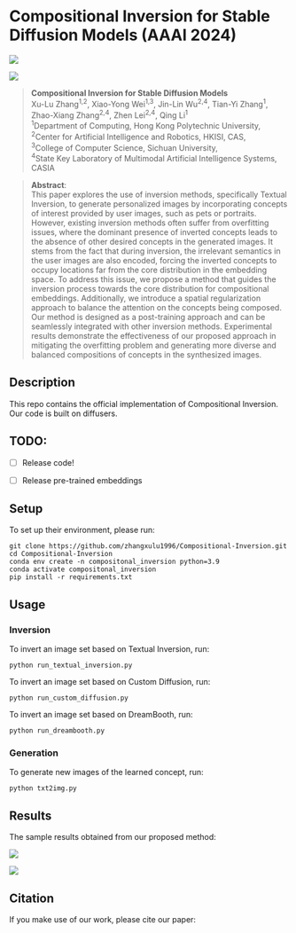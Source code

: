 # Compositional Inversion for Stable Diffusion Models (AAAI 2024)

<a href='https://arxiv.org/abs/xxx'><img src='https://img.shields.io/badge/Paper-Arxiv-red'></a>

![](figures/fig1.png)

> **Compositional Inversion for Stable Diffusion Models**<br>
> Xu-Lu Zhang<sup>1,2</sup>, Xiao-Yong Wei<sup>1,3</sup>, Jin-Lin Wu<sup>2,4</sup>, Tian-Yi Zhang<sup>1</sup>, Zhao-Xiang Zhang<sup>2,4</sup>, Zhen Lei<sup>2,4</sup>, Qing Li<sup>1</sup> <br>
> <sup>1</sup>Department of Computing, Hong Kong Polytechnic University, <br><sup>2</sup>Center for Artificial Intelligence and Robotics, HKISI, CAS, <br><sup>3</sup>College of Computer Science, Sichuan University, <br><sup>4</sup>State Key Laboratory of Multimodal Artificial Intelligence Systems, CASIA

>**Abstract**: <br>
> This paper explores the use of inversion methods, specifically Textual Inversion, to generate personalized images by incorporating concepts of interest provided by user images, such as pets or portraits. 
However, existing inversion methods often suffer from overfitting issues, where the dominant presence of inverted concepts leads to the absence of other desired concepts in the generated images. 
It stems from the fact that during inversion, the irrelevant semantics in the user images are also encoded, forcing the inverted concepts to occupy locations far from the core distribution in the embedding space.
To address this issue, we propose a method that guides the inversion process towards the core distribution for compositional embeddings. 
Additionally, we introduce a spatial regularization approach to balance the attention on the concepts being composed. 
Our method is designed as a post-training approach and can be seamlessly integrated with other inversion methods.
Experimental results demonstrate the effectiveness of our proposed approach in mitigating the overfitting problem and generating more diverse and balanced compositions of concepts in the synthesized images.

## Description
This repo contains the official implementation of Compositional Inversion. Our code is built on diffusers.

<!-- ## Updates
**29/08/2022** Merge embeddings now supports SD embeddings. Added SD pivotal tuning code (WIP), fixed training duration, checkpoint save iterations.
**21/08/2022** Code released! -->

## TODO:
- [ ] Release code!
- [ ] Release pre-trained embeddings


## Setup

To set up their environment, please run:

```
git clone https://github.com/zhangxulu1996/Compositional-Inversion.git
cd Compositional-Inversion
conda env create -n compositonal_inversion python=3.9
conda activate compositonal_inversion
pip install -r requirements.txt
```

## Usage

### Inversion

To invert an image set based on Textual Inversion, run:

```
python run_textual_inversion.py
```

<!-- where the initialization word should be a single-token rough description of the object (e.g., 'toy', 'painting', 'sculpture'). If the input is comprised of more than a single token, you will be prompted to replace it.

Please note that `init_word` is *not* the placeholder string that will later represent the concept. It is only used as a beggining point for the optimization scheme.

In the paper, we use 5k training iterations. However, some concepts (particularly styles) can converge much faster.

To run on multiple GPUs, provide a comma-delimited list of GPU indices to the --gpus argument (e.g., ``--gpus 0,3,7,8``)

Embeddings and output images will be saved in the log directory.

See `configs/latent-diffusion/txt2img-1p4B-finetune.yaml` for more options, such as: changing the placeholder string which denotes the concept (defaults to "*"), changing the maximal number of training iterations, changing how often checkpoints are saved and more. -->

To invert an image set based on Custom Diffusion, run:

```
python run_custom_diffusion.py
```

To invert an image set based on DreamBooth, run:

```
python run_dreambooth.py
```


### Generation

To generate new images of the learned concept, run:
```
python txt2img.py
```


## Results
The sample results obtained from our proposed method:

![](figures/pretrained.png)

![](figures/inverted.png)


## Citation

If you make use of our work, please cite our paper:

```

```